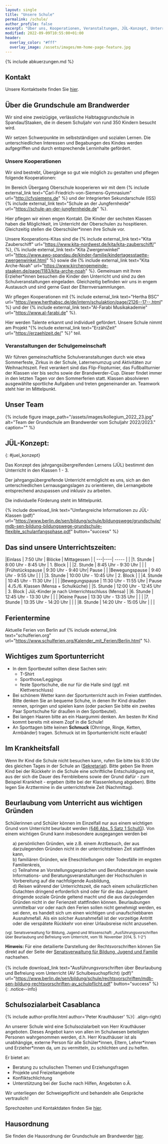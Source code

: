 ```yaml
---
layout: single
title: "Unsere Schule"
permalink: /schule/
author_profile: false
excerpt: "Über uns, Kooperationen, Veranstaltungen, JÜL-Konzept, Unterrichtszeiten und Kollegium"
modified: 2022-09-09T10:55:00+01:00
header:
  overlay_color: "#fff"
  overlay_image: /assets/images/mm-home-page-feature.jpg
---
```


{% include abkuerzungen.md %}

## Kontakt

Unsere Kontaktseite finden Sie [hier](/kontakt/).

## Über die Grundschule am Brandwerder

Wir sind eine zweizügige, verlässliche Halbtagsgrundschule in Spandau/Staaken,
die in diesem Schuljahr von rund 350 Kindern besucht wird.

Wir setzen Schwerpunkte im selbstständigen und sozialen Lernen. Die
unterschiedlichen Interessen und Begabungen des Kindes werden aufgegriffen und
durch entsprechende Lerninhalte gefördert.

### Unsere Kooperationen

Wir sind bestrebt, Übergänge so gut wie möglich zu gestalten und pflegen
folgende Kooperationen:

Im Bereich Übergang Oberschule kooperieren wir mit dem
{% include external_link text="Carl-Friedrich-von-Siemens-Gymnasium" url="http://cfvsiemens.de" %}
und der Integrierten Sekundarschule (ISS)
{% include external_link text="Schule an der Jungfernheide" url="https://schule-an-der-jungfernheide.de" %}.

Hier pflegen wir einen engen Kontakt. Die Kinder der sechsten Klassen haben die
Möglichkeit, im Unterricht der Oberschulen zu hospitieren. Gleichzeitig
stellen die Oberschüler*innen ihre Schule vor.

Unsere Kooperations-Kitas sind die
{% include external_link text="Kita Zauberschiff" url="https://www.kita-nordwest.de/kita/kita-zauberschiff/" %},
{% include external_link text="Kita Zwergenwinkel" url="https://www.awo-spandau.de/kinder-familie/kindertagesstaette-zwergenwinkel.html" %}
sowie die
{% include external_link text="Kita Arche-Noah" url="https://www.kirchengemeinde-staaken.de/page/1183/kita-arche-noah" %}.
Gemeinsam mit Ihren Erzieher*innen besuchen die Kinder den Unterricht und sind
zu den Schulveranstaltungen eingeladen. Gleichzeitig befinden wir uns in engem
Austausch und sind gerne Gast der Elternversammlungen.

Wir pflegen Kooperationen mit
{% include external_link text="Hertha BSC" url="https://www.herthabsc.de/de/intern/schulaktion/page/2126--17--.html" %} und der
{% include external_link text="Al-Farabi Musikakademie" url="https://www.al-farabi.de" %}.
<!-- Die Kinder haben hier die Möglichkeit, sich für eine Fußball-AG mit Anthony anzumelden oder in einer Chor-AG mit Kian zu singen. -->
Hier werden Talente erkannt und individuell gefördert.
Unsere Schule nimmt am Projekt "{% include external_link text="ErzählZeit" url="https://erzaehlzeit.de/" %}" teil.

### Veranstaltungen der Schulgemeinschaft

Wir führen gemeinschaftliche Schulveranstaltungen durch wie etwa Sommerfeste,
Zirkus in der Schule, Laternenumzug und Aktivitäten zur Weihnachtszeit. Fest verankert sind das Flip-Flopturnier, das Fußballturnier der Klassen vier bis sechs sowie der Brandwerder-Cup. Dieser findet immer in den letzten Tagen vor den Sommerferien
statt. Klassen absolvieren ausgewählte sportliche Aufgaben und
treten gegeneinander an. Teamwork steht hier im Mittelpunkt.

## Unser Team

{% include figure image_path="/assets/images/kollegium_2022_23.jpg" alt="Team der Grundschule am Brandwerder vom Schuljahr 2022/2023." caption="" %}

## JÜL-Konzept:
{: #juel_konzept}

Das Konzept des jahrgangsübergreifenden Lernens (JÜL) bestimmt den Unterricht in
den Klassen 1 - 3.

<!-- Ab dem Schuljahr 2018/19 werden alle Kinder der genannten Jahrgangsstufen
gemeinsam in der Schulanfangsphase altersgemischt lernen. -->

Der jahrgangsübergreifende Unterricht ermöglicht es uns, sich an den
unterschiedlichen Lernausgangslagen zu orientieren, die Lernangebote
entsprechend anzupassen und inklusiv zu arbeiten.

Die individuelle Förderung steht im Mittelpunkt.

{% include download_link text="Umfangreiche Informationen zu JÜL-Klassen (pdf)" url="https://www.berlin.de/sen/bildung/schule/bildungswege/grundschule/mdb-sen-bildung-bildungswege-grundschule-flexible_schulanfangsphase.pdf" button="success" %}

## Das sind unsere Unterrichtszeiten:

<!-- {% include outdated.md %} -->

|Einlass | 7:50 Uhr | Blöcke | Mittagessen |
| ---|----| ----- |  |
|1. Stunde | 8:00 Uhr - 8:45 Uhr | 1. Block | |
|2. Stunde | 8:45 Uhr - 9:30 Uhr |          | |
|Frühstückspause | 9:30 Uhr - 9:40 Uhr| Pause | |
|Bewegungspause | 9:40 Uhr - 9:55 Uhr | | |
|3. Stunde | 10:00 Uhr - 10:45 Uhr | 2. Block | |
|4. Stunde | 10:45 Uhr - 11:30 Uhr | | |
|Bewegungspause | 11:30 Uhr - 11:55 Uhr | Pause | 4./5./6. Klassen (Mensa + Schulküche) |
|5. Stunde | 12:00 Uhr - 12:45 Uhr | 3. Block | JüL-Kinder je nach Unterrichtsschluss (Mensa) |
|6. Stunde | 12:45 Uhr - 13:30 Uhr | | |
|Kleine Pause | 13:30 Uhr - 13:35 Uhr | | |
|7. Stunde | 13:35 Uhr - 14:20 Uhr | | |
|8. Stunde | 14:20 Uhr - 15:05 Uhr | | |

<!-- |9. Stunde | 15.05 Uhr - 15.50 Uhr | | -->

## Ferientermine

<!-- {% include outdated.md %}

| Schuljahr 2019/20     | Ferienbeginn   | Ferienende     | erster Unterrichtstag |
|-------------------    |--------------  |------------    |-----------------------|
| Herbstferien          | Do, 03.10.2019 | Sa, 19.10.2019 | Mo, 21.10.2019        |
| Weihnachtsferien      | Mo, 23.12.2019 | Sa, 04.01.2020 | Mo, 06.01.2020        |
| Winterferien          | Mo, 03.02.2020 | Sa, 08.02.2020 | Mo, 10.02.2020        |
| Osterferien           | Mo, 06.04.2020 | Fr, 17.04.2020 | Mo, 20.04.2020        |
| Pfingstferien         | Fr, 22.05.2020 |                | Mo, 25.05.2020        |
| Sommerferien          | Do, 25.06.2020 | Fr, 07.08.2020 | Mo, 10.08.2020        | -->

Aktuelle Ferien von Berlin auf {% include external_link text="schulferien.org" url="https://www.schulferien.org/Kalender_mit_Ferien/Berlin.html" %}.

<!-- | Unterrichtsfreier Tag | Fr, 31.05.2020 |                | Mo, 03.06.2020        | -->

## Wichtiges zum Sportunterricht

* In dem Sportbeutel sollten diese Sachen sein:
  * T-Shirt
  * Sporthose/Leggings
  * feste Sportschuhe, die nur für die Halle sind (ggf. mit Klettverschluss)
* Bei schönem Wetter kann der Sportunterricht auch im Freien stattfinden. Bitte
  denken Sie an bequeme Schuhe, in denen Ihr Kind draußen rennen, springen und
  spielen kann (oder packen Sie bitte ein zweites Paar Sportschuhe für draußen
  in den Sportbeutel).
* Bei langen Haaren bitte an ein Haargummi denken. Am besten Ihr Kind kommt bereits mit einem Zopf in die Schule!
* An Sporttagen bitte keinen **Schmuck** (Ohrringe, Ringe, Ketten, Armbänder) tragen. Schmuck ist im Sportunterricht nicht erlaubt!

## Im Krankheitsfall

Wenn Ihr Kind die Schule nicht besuchen kann, rufen Sie bitte bis 8:30 Uhr des
gleichen Tages in der Schule an ([Sekretariat](/kontakt/#sekretariat)). Bitte
geben Sie Ihrem Kind bei der Rückkehr in die Schule  eine schriftliche
Entschuldigung mit, aus der sich die Dauer des Fernbleibens sowie der Grund
dafür - zum Beispiel Krankheit - ergeben (bitte bei der Klassenleitung
abgeben).  Bitte legen Sie Arzttermine in die unterrichtsfreie Zeit
(Nachmittag).


## Beurlaubung vom Unterricht aus wichtigen Gründen

Schülerinnen und Schüler können im Einzelfall nur aus einem wichtigen Grund
vom Unterricht beurlaubt werden (<a href="https://gesetze.berlin.de/jportal/?quelle=jlink&query=SchulG+BE+%C2%A7+46&psml=bsbeprod.psml&max=true#P46-A5">§46 Abs. 5 Satz 1 SchulG</a>).
Von einem wichtigen Grund kann insbesondere ausgegangen werden bei
<ol style='list-style: none'>
<li>a) persönlichen Gründen, wie z.B. einem Arztbesuch, der aus darzulegenden
Gründen nicht in der unterrichtsfreien Zeit stattfinden kann,</li>
<li>b) familiären Gründen, wie Eheschließungen oder Todesfälle im engsten
Familienkreis,</li>
<li>c) Teilnahme an Vorstellungsgesprächen und Berufsberatungen sowie
Informations-  und Beratungsveranstaltungen der Hochschulen in Vorbereitung auf
die nachfolgende Ausbildung,</li>
<li>d) Reisen während der Unterrichtszeit, die nach einem schulärztlichen
Gutachten dringend erforderlich sind oder für die das Jugendamt dringende
soziale Gründe geltend macht und die aus darzulegenden Gründen nicht in der
Ferienzeit stattfinden können. Beurlaubungen unmittelbar vor oder nach den
Ferien sollen nicht genehmigt werden, es sei denn, es handelt sich um einen
wichtigen und unaufschiebbaren Ausnahmefall. Als ein solcher Ausnahmefall ist
der vorzeitige Antritt oder die verspätete Rückkehr von einer Urlaubsreise
nicht anzusehen.</li>
</ol>

<small>
(vgl. Senatsverwaltung für Bildung, Jugend und Wissenschaft:
„Ausführungsvorschriften über Beurlaubung und Befreiung vom Unterricht, vom 19.
November 2014, S. 1-2“)
</small>

**Hinweis:**
Für eine detailierte Darstellung der Rechtsvorschriften können Sie direkt auf
der Seite der
[Senatsverwaltung für Bildung, Jugend und Familie](https://www.berlin.de/sen/bildung/schule/rechtsvorschriften/)
nachsehen.<br/><br/>
{% include download_link text="Ausführungsvorschriften über Beurlaubung und Befreiung vom Unterricht (AV Schulbesuchspflicht) (pdf)" url="https://www.berlin.de/sen/bildung/schule/rechtsvorschriften/mdb-sen-bildung-rechtsvorschriften-av_schulpflicht.pdf" button="success" %}
{: .notice--info}

## Schulsozialarbeit Casablanca

{% include author-profile.html author='Peter Krauthäuser' %}{: .align-right}

An unserer Schule wird eine Schulsozialarbeit von Herr Krauthäuser angeboten. Dieses
Angebot kann von allen im Schulwesen beteiligten Personen wahrgenommen werden,
d.h. Herr Krauthäuser ist als unabhängige, externe Person für alle Schüler\*innen,
Eltern, Lehrer\*innen und Erzieher\*innen da, um zu vermitteln, zu schlichten
und zu helfen.

Er bietet an:
* Beratung zu schulischen Themen und Erziehungsfragen
* Projekte und Freizeitangebote
* Konfliktschlichtung
* Unterstützung bei der Suche nach Hilfen, Angeboten o.Ä.

Wir unterliegen der Schweigepflicht und behandeln alle Gespräche vertraulich!

Sprechzeiten und Kontaktdaten finden Sie [hier](/kontakt/#schulsozialarbeit).

## Hausordnung

Sie finden die Hausordnung der Grundschule am Brandwerder [hier](/hausordnung/).
